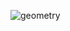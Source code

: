 ![geometry](https://user-images.githubusercontent.com/70897695/159884089-0f453bad-0f12-44eb-8583-2144ae7a0dae.png)
